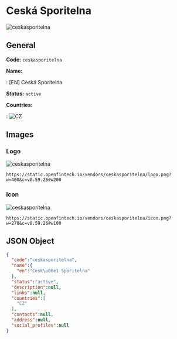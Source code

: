 
# Ceská Sporitelna 
![ceskasporitelna](https://static.openfintech.io/vendors/ceskasporitelna/logo.png?w=400&c=v0.59.26#w200)  

## General 
 
**Code:** `ceskasporitelna` 
 
**Name:** 
 
:	[EN] Ceská Sporitelna 
 
**Status:** `active` 
 
 
**Countries:** 
 
:	![CZ](https://cdnjs.cloudflare.com/ajax/libs/flag-icon-css/3.3.0/flags/4x3/cz.svg#w24)  

## Images 

### Logo 
 
![ceskasporitelna](https://static.openfintech.io/vendors/ceskasporitelna/logo.png?w=400&c=v0.59.26#w200)  

```
https://static.openfintech.io/vendors/ceskasporitelna/logo.png?w=400&c=v0.59.26#w200
```  

### Icon 
 
![ceskasporitelna](https://static.openfintech.io/vendors/ceskasporitelna/icon.png?w=278&c=v0.59.26#w100)  

```
https://static.openfintech.io/vendors/ceskasporitelna/icon.png?w=278&c=v0.59.26#w100
```  

## JSON Object 

```json
{
  "code":"ceskasporitelna",
  "name":{
    "en":"Cesk\u00e1 Sporitelna"
  },
  "status":"active",
  "description":null,
  "links":null,
  "countries":[
    "CZ"
  ],
  "contacts":null,
  "address":null,
  "social_profiles":null
}
```  
